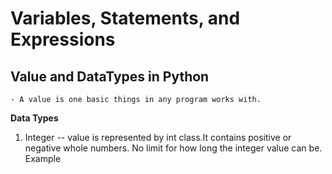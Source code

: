 # Variables, Statements, and Expressions

## Value and DataTypes in Python
    - A value is one basic things in any program works with.
    
**Data Types**
1. Integer -- value is represented by int class.It contains positive or negative whole numbers. No limit for how long the integer value can be.
Example

